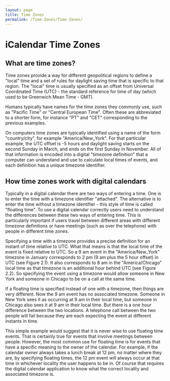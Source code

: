 ```yaml
---
layout: page
title: Time Zones
permalink: /Time-Zones/Time-Zones/
---
```


# iCalendar Time Zones

## What are time zones?

Time zones provide a way for different geopolitical regions to define a "local" time and a set of rules for daylight saving time that is specific to that region. The "local" time is usually specified as an offset from Universal Coordinated Time (UTC) - the standard reference for time of day (which used to be Greenwich Mean Time - GMT).

Humans typically have names for the time zones they commonly use, such as "Pacific Time" or "Central European Time". Often these are abbreviated to a shorter form, for instance "PT" and "CET" corresponding to the previous examples. 

On computers time zones are typically identified using a name of the form "country/city", for example "America/New_York". For that particular example, the UTC offset is -5 hours and daylight saving starts on the second Sunday in March, and ends on the first Sunday in November. All of that information is encoded into a digital "timezone definition" that a computer can understand and use to calculate local times of events, and each definition has a unique timezone identifier.

## How time zones work with digital calendars

Typically in a digital calendar there are two ways of entering a time. One is to enter the time with a timezone identifier "attached". The alternative is to enter the time without a timezone identifier - this style of time is called "floating time". To use a digital calendar correctly users need to understand the differences between these two ways of entering time. This is particularly important if users travel between different areas with different timezone definitions or have meetings (such as over the telephone) with people in different time zones.

Specifying a time with a timezone provides a precise definition for an instant of time relative to UTC. What that means is that the local time of the event is fixed relative to UTC. So a 9 am event in the "America/New_York" timezone in January corresponds to 2 pm (9 am plus the 5 hour offset) in UTC (see Figure 2.1). It also corresponds to 8 am in the "America/Chicago" local time as that timezone is an additional hour behind UTC (see Figure 2.2). So specifying the event using a timezone would allow someone in New York and someone in Chicago to be on a call at the same time.

If a floating time is specified instead of one with a timezone, then things are very different. Now the 9 am event has no associated timezone. Someone in New York sees it as occurring at 9 am in their local time, but someone in Chicago also sees it at 9 am in their local time. But there is a one hour difference between the two locations. A telephone call between the two people will fail because they are each expecting the event at different instants in time.

This simple example would suggest that it is never wise to use floating time events. That is certainly true for events that involve meetings between people. However, the most common use for floating time is for events that have a specific meaning to the owner of the calendar. For example, if the calendar owner always takes a lunch break at 12 pm, no matter where they are, by specifying floating times, the 12 pm event will always occur at that time in whichever locality the user happens to be in. Of course that requires the digital calendar application to know what the correct locality and associated timezone is.


 
